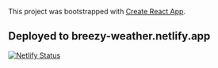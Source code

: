 This project was bootstrapped with [Create React App](https://github.com/facebook/create-react-app).

## Deployed to breezy-weather.netlify.app

[![Netlify Status](https://api.netlify.com/api/v1/badges/2925743e-595f-4d2e-9eba-763e56640bc3/deploy-status)](https://app.netlify.com/sites/breezy-weather/deploys)
